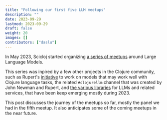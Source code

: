 ```yaml
---
title: "Following our first five LLM meetups"
description: ""
date: 2023-09-29
lastmod: 2023-09-29
draft: false
weight: 20
images: []
contributors: ["daslu"]
---
```


In May 2023, Scicloj started organizing [a series of meetups](https://scicloj.github.io/docs/community/groups/llm-meetups/) around Large Language Models.

This series was inpired by a few other projects in the Clojure community, such as Rupert's [initiative](https://github.com/ruped?tab=repositories) to work on models that may work well with Clojure language tasks, the related `#clojurellm` channel that was created by John Newman and Rupert, and [the various libraries](https://scicloj.github.io/docs/resources/libs/#large-language-models-and-related-services) for LLMs and related services, that have been keep emerging mostly during 2023.

This post discusses the journey of the meetups so far, mostly the panel we had in the fifth meetup. It also anticipates some of the coming meetups in the near future.

## 




